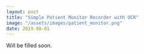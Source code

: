 ```yaml
---
layout: post
title: "Simple Patient Monitor Recorder with OCR"
image: "/assets/images/patient_monitor.png"
date: 2019-08-01
---
```


Will be filled soon.